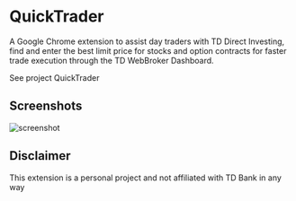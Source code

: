 # QuickTrader
A Google Chrome extension to assist day traders with TD Direct Investing, find and enter the best limit price for stocks and option contracts for faster trade execution through the TD WebBroker Dashboard.

See project QuickTrader
## Screenshots
![screenshot](https://i.imgur.com/227oDtP.png)

## Disclaimer
This extension is a personal project and not affiliated with TD Bank in any way
